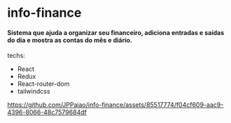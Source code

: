# info-finance

#### Sistema que ajuda a organizar seu financeiro, adiciona entradas e saídas do dia e mostra as contas do mês e diário.  

techs:
- React
- Redux
- React-router-dom
- tailwindcss

https://github.com/JPPaiao/info-finance/assets/85517774/f04cf609-aac9-4396-8066-48c7579684df
